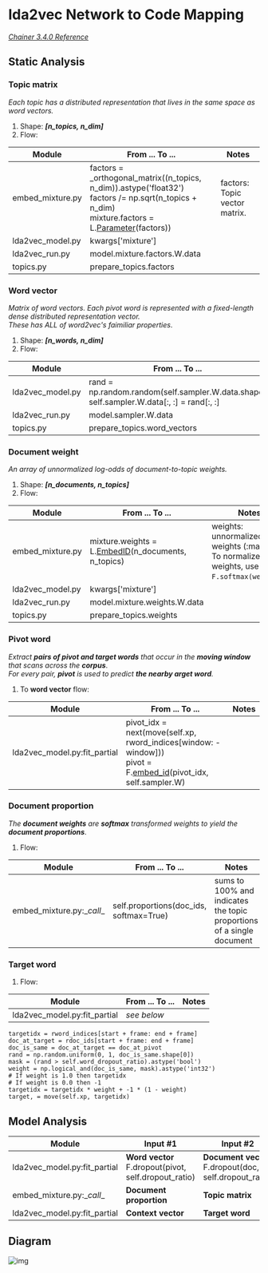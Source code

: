 # lda2vec Network to Code Mapping
_[Chainer 3.4.0 Reference](https://docs.chainer.org/en/v3.4.0/reference/core/generated/chainer.Link.html#chainer.Link)_

## Static Analysis
### Topic matrix
_Each topic has a distributed representation that lives in the same space as word vectors._<br>

1. Shape: _**[n_topics, n_dim]**_
2. Flow:

  | Module | From ... To ... | Notes |
  | - | - | - |
  | embed_mixture.py | factors = \_orthogonal_matrix((n_topics, n_dim)).astype('float32')<br>factors /= np.sqrt(n_topics + n_dim)<br>mixture.factors = L.[Parameter](https://docs.chainer.org/en/v3.4.0/reference/generated/chainer.links.Parameter.html)(factors)) | factors: Topic vector matrix. |
  | lda2vec_model.py | kwargs['mixture'] | |
  | lda2vec_run.py | model.mixture.factors.W.data | |
  | topics.py | prepare_topics.factors | |

### Word vector
_Matrix of word vectors. Each pivot word is represented with a fixed-length dense distributed representation vector._<br>
_These has ALL of word2vec's faimiliar properties_.<br>

1. Shape: _**[n_words, n_dim]**_
2. Flow:

  | Module | From ... To ... | Notes |
  | - | - | - |
  | lda2vec_model.py | rand = np.random.random(self.sampler.W.data.shape)<br>self.sampler.W.data[:, :] = rand[:, :] | Random initial? |
  | lda2vec_run.py | model.sampler.W.data | |
  | topics.py | prepare_topics.word_vectors | |

### Document weight
_An array of unnormalized log-odds of document-to-topic weights._<br>

1. Shape: _**[n_documents, n_topics]**_
2. Flow:

  | Module | From ... To ... | Notes |
  | - | - |  - |
  | embed_mixture.py | mixture.weights = L.[EmbedID](https://docs.chainer.org/en/v3.4.0/reference/generated/chainer.links.EmbedID.html?highlight=embedid)(n_documents, n_topics) | weights: unnormalized topic weights (:math:`c_j`).<br>To normalize these weights, use `F.softmax(weights)`.|
  | lda2vec_model.py | kwargs['mixture'] |  |
  | lda2vec_run.py | model.mixture.weights.W.data | |
  | topics.py | prepare_topics.weights | |

### Pivot word
_Extract **pairs of pivot and target words** that occur in the **moving window** that scans across the **corpus**_.<br>
_For every pair, **pivot** is used to predict **the nearby arget word**._<br>

1. To **word vector** flow:

  | Module | From ... To ... | Notes |
  | - | - | - |
  | lda2vec_model.py:fit_partial | pivot_idx = next(move(self.xp, rword_indices[window: -window]))<br>pivot = F.[embed_id](https://docs.chainer.org/en/v3.4.0/reference/generated/chainer.functions.embed_id.html?highlight=embed_id#chainer.functions.embed_id)(pivot_idx, self.sampler.W) | |

### Document proportion
_The **document weights** are **softmax** transformed weights to yield the **document proportions**_.<br>

1. Flow:

  | Module | From ... To ... | Notes |
  | - | - | - |
  | embed_mixture.py:\__call__ | self.proportions(doc_ids, softmax=True) | sums to 100% and indicates the topic proportions of a single document |

### Target word

1. Flow:

  | Module | From ... To ... | Notes |
  | - | - | - |
  | lda2vec_model.py:fit_partial | _see below_ |  |

  ```
  targetidx = rword_indices[start + frame: end + frame]
  doc_at_target = rdoc_ids[start + frame: end + frame]
  doc_is_same = doc_at_target == doc_at_pivot
  rand = np.random.uniform(0, 1, doc_is_same.shape[0])
  mask = (rand > self.word_dropout_ratio).astype('bool')
  weight = np.logical_and(doc_is_same, mask).astype('int32')
  # If weight is 1.0 then targetidx
  # If weight is 0.0 then -1
  targetidx = targetidx * weight + -1 * (1 - weight)
  target, = move(self.xp, targetidx)
  ```

## Model Analysis

| Module | Input #1 | Input #2 | Op | Output | Notes |
| - | - | - | - | - | - |
| lda2vec_model.py:fit_partial | **Word vector**<br>F.dropout(pivot, self.dropout_ratio) | **Document vector**<br>F.dropout(doc, self.dropout_ratio) | + | Context vector - **context** | |
| embed_mixture.py:\__call__ | **Document proportion** | **Topic matrix** | F.matmul | Document vector | |
| lda2vec_model.py:fit_partial | **Context vector** | **Target word** | [L.NegativeSampling](https://docs.chainer.org/en/v3.4.0/reference/generated/chainer.links.NegativeSampling.html?highlight=negativesampling) | _loss value_ |

## Diagram
![img](/lda2vec_network_publish_text.gif)
